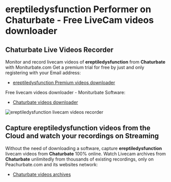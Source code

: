 # ereptiledysfunction Performer on Chaturbate - Free LiveCam videos downloader

## Chaturbate Live Videos Recorder

Monitor and record livecam videos of **ereptiledysfunction** from **Chaturbate** with Moniturbate.com
Get a premium trial for free by just and only registering with your Email address:
* [ereptiledysfunction Premium videos downloader](https://moniturbate.com/request-demo-licence-key.html)

Free livecam videos downloader - Moniturbate Software:
* [Chaturbate videos downloader](https://moniturbate.com/moniturbate-download-software.html)

![ereptiledysfunction livecam videos recorder](https://peachurnet.com/templates/moniturbate-software.png)


## Capture ereptiledysfunction videos from the Cloud and watch your recordings on Streaming

Without the need of downloading a software, capture **ereptiledysfunction** livecam videos from **Chaturbate** 100% online.
Watch Livecam archives from **Chaturbate** unlimitedly from thousands of existing recordings, only on Peachurbate.com and its websites network:
* [Chaturbate videos archives](https://peachurnet.com/)